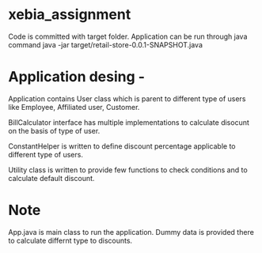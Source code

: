 # xebia_assignment

Code is committed with target folder. Application can be run through java command java -jar target/retail-store-0.0.1-SNAPSHOT.java

# Application desing -
Application contains User class which is parent to different type of users like Employee, Affiliated user, Customer.

BillCalculator interface has multiple implementations to calculate disocunt on the basis of type of user.

ConstantHelper is written to define discount percentage applicable to different type of users.

Utility class is written to provide few functions to check conditions and to calculate default discount.

# Note
App.java is main class to run the application. Dummy data is provided there to calculate differnt type to discounts.
